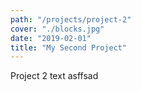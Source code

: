 ```yaml
---
path: "/projects/project-2"
cover: "./blocks.jpg"
date: "2019-02-01"
title: "My Second Project"
---
```


Project 2 text asffsad
